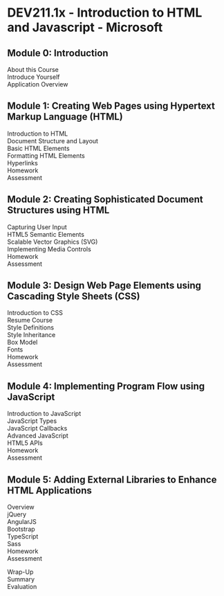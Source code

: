 # DEV211.1x - Introduction to HTML and Javascript - Microsoft

## Module 0: Introduction
About this Course  
Introduce Yourself  
Application Overview  

## Module 1: Creating Web Pages using Hypertext Markup Language (HTML)
Introduction to HTML  
Document Structure and Layout  
Basic HTML Elements  
Formatting HTML Elements  
Hyperlinks  
Homework  
Assessment  

## Module 2: Creating Sophisticated Document Structures using HTML
Capturing User Input  
HTML5 Semantic Elements  
Scalable Vector Graphics (SVG)  
Implementing Media Controls  
Homework  
Assessment  

## Module 3: Design Web Page Elements using Cascading Style Sheets (CSS)
Introduction to CSS  
Resume Course  
Style Definitions  
Style Inheritance  
Box Model  
Fonts  
Homework  
Assessment  

## Module 4: Implementing Program Flow using JavaScript
Introduction to JavaScript  
JavaScript Types  
JavaScript Callbacks  
Advanced JavaScript  
HTML5 APIs  
Homework  
Assessment  

## Module 5: Adding External Libraries to Enhance HTML Applications
Overview  
jQuery  
AngularJS  
Bootstrap  
TypeScript  
Sass  
Homework  
Assessment  

Wrap-Up  
Summary  
Evaluation  